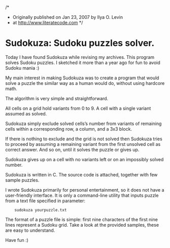 /*
* Originally published on Jan 23, 2007 by Ilya O. Levin
* at http://www.literatecode.com
*/

Sudokuza: Sudoku puzzles solver.
================================

Today I have found Sudokuza while revising my archives. This
program solves Sudoku puzzles. I sketched it more than a year
ago for fun to avoid Sudoku mania :)

My main interest in making Sudokuza was to create a program
that would solve a puzzle the similar way as a human would do,
without using hardcore math.

The algorithm is very simple and straightforward.

All cells on a grid hold variants from 0  to 9. A cell with
a single variant assumed as solved.

Sudokuza simply exclude solved cells’s number from variants
of remaining cells within a corresponding row, a column, and
a 3x3 block.

If there is nothing to exclude and the grid is not solved then
Sudokuza tries to proceed by assuming a remaining variant from
the first unsolved cell as correct answer. And so on, until it
solves the puzzle or gives up.

Sudokuza gives up on a cell with no variants left or on an
impossibly solved number.

Sudokuza is written in C. The source code is attached, together
with few sample puzzles.

I wrote Sudokuza primarily for personal entertainment, so it
does not have a user-friendly interface. It is only a
command-line utility that inputs puzzle from a text file
specified in parameter:

        sudokuza yourpuzzle.txt

The format of a puzzle file is simple: first nine characters
of the first nine lines represent a Sudoku grid. Take a look
at the provided samples, these are easy to understand.

Have fun :)
